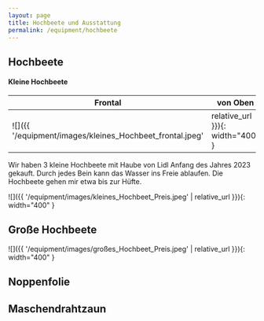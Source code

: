 ```yaml
---
layout: page
title: Hochbeete und Ausstattung
permalink: /equipment/hochbeete
---
```


## Hochbeete

#### Kleine Hochbeete

| Frontal    | von Oben | Mit Haube |
| --------  | -----------   | -----   |
| ![]({{ '/equipment/images/kleines_Hochbeet_frontal.jpeg' | relative_url }}){: width="400" } | ![]({{ '/equipment/images/kleines_Hochbeet_oben.jpeg' | relative_url }}){: width="400" } | ![]({{ '/equipment/images/kleines_Hochbeet_mit_Haube.jpeg' | relative_url }}){: width="400" } |

Wir haben 3 kleine Hochbeete mit Haube von Lidl Anfang des Jahres 2023 gekauft. Durch jedes Bein kann das Wasser ins Freie ablaufen. Die Hochbeete gehen mir etwa bis zur Hüfte.

![]({{ '/equipment/images/kleines_Hochbeet_Preis.jpeg' | relative_url }}){: width="400" }

## Große Hochbeete

![]({{ '/equipment/images/großes_Hochbeet_Preis.jpeg' | relative_url }}){: width="400" }


## Noppenfolie 

## Maschendrahtzaun